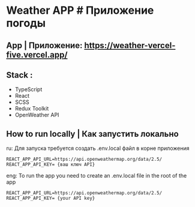 # Weather APP # Приложение погоды

## App | Приложение: https://weather-vercel-five.vercel.app/

## Stack :

- TypeScript
- React
- SCSS
- Redux Toolkit
- OpenWeather API

## How to run locally | Как запустить локально

ru: Для запуска требуется создать .env.local файл в корне приложения

```
REACT_APP_API_URL=https://api.openweathermap.org/data/2.5/
REACT_APP_API_KEY= {ваш ключ API}
```

eng: To run the app you need to create an .env.local file in the root of the app

```
REACT_APP_API_URL=https://api.openweathermap.org/data/2.5/
REACT_APP_API_KEY= {your API key}
```
